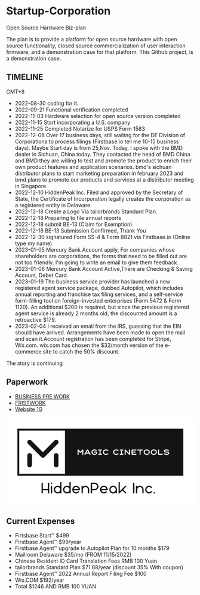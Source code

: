 # Startup-Corporation

Open Source Hardware Biz-plan

The plan is to provide a platform for open source hardware with open source functionality, closed source commercialization of user interaction firmware, and a demonstration case for that platform. This Github project, is a demonstration case.

## TIMELINE

GMT+8

- 2022-08-30 coding for it.
- 2022-09-21 Functional verification completed
- 2022-11-03 Hardware selection for open source version completed
- 2022-11-15 Start incorporating a U.S. company
- 2022-11-25 Completed Notarize for USPS Form 1583
- 2022-12-08 Over 17 business days, still waiting for the DE Division of Corporations to process filings (Firstbase.io tell me 10-15 business days). Maybe Start day is from 25,Nov. Today, I spoke with the BMD dealer in Sichuan, China today. They contacted the head of BMD China and BMD they are willing to test and promote the product to enrich their own product features and application scenarios. bmd's sichuan distributor plans to start marketing preparation in february 2023 and bmd plans to promote our products and services at a distributor meeting in Singapore.
- 2022-12-10 HiddenPeak Inc. Filed and approved by the Secretary of State, the Certificate of Incorporation legally creates the corporation as a registered entity in Delaware.
- 2022-12-18 Create a Logo Via tailorbrands Standard Plan.
- 2022-12-18 Preparing to file annual reports 
- 2022-12-18 submit BE-13 (Claim for Exemption)
- 2022-12-18 BE-13 Submission Confirmed, Thank You
- 2022-12-30 signatured Form SS-4 & Form 8821 via Firstbase.io (Online type my name)
- 2023-01-05 Mercury Bank Account apply, For companies whose shareholders are corporations, the forms that need to be filled out are not too friendly. I'm going to write an email to give them feedback.
- 2023-01-06 Mercury Bank Account Active,There are Checking & Saving Account, Debet Card.
- 2023-01-19 The business service provider has launched a new registered agent service package, dubbed Autopilot, which includes annual reporting and franchise tax filing services, and a self-service form-filling tool on foreign-invested enterprises (Form 5472 & Form 1120). An additional $200 is required, but since the previous registered agent service is already 2 months old, the discounted amount is a retroactive $179.
- 2023-02-04 I received an email from the IRS, guessing that the EIN should have arrived. Arrangements have been made to open the mail and scan it.Account registration has been completed for Stripe, Wix.com. wix.com has chosen the $32/month version of the e-commerce site to catch the 50% discount.

The story is continuing

## Paperwork

- [BUSINESS PRE WORK](./prepWork.md)
- [FRISTWORK](./first-ready.md)
- [Website 1G](https://hiddenpeakinc.com)

![Magic Cinetools Logo whitebackground](./logo_white_background.jpg)

## Current Expenses

- Firtsbase Start™ $499
- Firstbase Agent™ $99/year
- Firstbase Agent™ upgrade to Autopilot Plan for 10 months $179
- Mailroom Delaware $35/mo (FROM 11/15/2022)
- Chinese Resident ID Card Translation Fees RMB 100 Yuan
- tailorbrands Standard Plan $71.88/year (discount 35% With coupon)
- Firstbase Agent™ 2022 Annual Report Filing Fee $100
- Wix.COM $192/year
- Total $1246 AND RMB 100 YUAN


